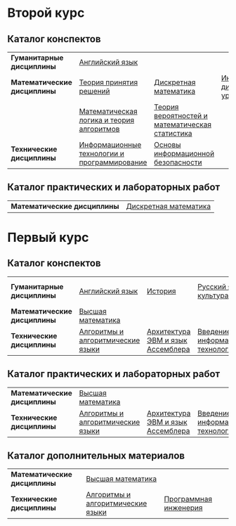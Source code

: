 # Второй курс

## Каталог конспектов

|                               |                                      |                        |                        | 
|-------------------------------|--------------------------------------|------------------------|------------------------|
| **Гуманитарные дисциплины** | [Английский язык](https://github.com/BFI-2202/english_notes) | | | | |
| **Математические дисциплины** | [Теория принятия решений](https://github.com/BFI-2202/decision_theory_notes) | [Дискретная математика](https://github.com/BFI-2202/discrete_mathematics_notes) | [Интегралы и дифференциальные уравнения](https://github.com/BFI-2202/integrals_notes) | 
| | [Математическая логика и теория алгоритмов](https://github.com/BFI-2202/logic_notes) | [Теория вероятностей и математическая статистика](https://github.com/BFI-2202/probability_notes) | |
| **Технические дисциплины** | [Информационные технологии и программирование](https://github.com/BFI-2202/informatics_programming_notes) | [Основы информационной безопасности](https://github.com/BFI-2202/security_basics_notes) | |

## Каталог практических и лабораторных работ

|                               |                                      |
|-------------------------------|--------------------------------------|
| **Математические дисциплины** | [Дискретная математика](https://github.com/BFI-2202/discrete_mathematics_studies) | |


# Первый курс

## Каталог конспектов

|                               |                                      |                        |                        |                        |
|-------------------------------|--------------------------------------|------------------------|------------------------|------------------------|
| **Гуманитарные дисциплины**   | [Английский язык](https://github.com/BFI-2202/english_notes) | [История](https://github.com/BFI-2202/history_notes) | [Русский язык и культура речи](https://github.com/BFI-2202/russian_notes) | [Этика делового общения](https://github.com/BFI-2202/ethics_notes) |
| **Математические дисциплины** | [Высшая математика](https://github.com/BFI-2202/higher_mathematics_notes) | | | |
| **Технические дисциплины**    | [Алгоритмы и алгоритмические языки](https://github.com/BFI-2202/algorithms_notes) | [Архитектура ЭВМ и язык Ассемблера](https://github.com/BFI-2202/assembly_notes) | [Введение в информационные технологии](https://github.com/BFI-2202/informatics_notes) | [Программная инженерия](https://github.com/BFI-2202/engineering_notes) |

## Каталог практических и лабораторных работ

|                               |                                      |                        |                        |                        |
|-------------------------------|--------------------------------------|------------------------|------------------------|------------------------|
| **Математические дисциплины** | [Высшая математика](https://github.com/BFI-2202/higher_mathematics_studies) | |
| **Технические дисциплины**    | [Алгоритмы и алгоритмические языки](https://github.com/BFI-2202/algorithms_studies) | [Архитектура ЭВМ и язык Ассемблера](https://github.com/BFI-2202/assembly_laboratories) | [Введение в информационные технологии](https://github.com/BFI-2202/informatics_studies) | [Программная инженерия](https://github.com/BFI-2202/engineering_laboratories) |

## Каталог дополнительных материалов

|                               |                                      |                        |                      |
|-------------------------------|--------------------------------------|------------------------|----------------------|
| **Математические дисциплины** | [Высшая математика](https://github.com/BFI-2202/higher_mathematics_materials) |
| **Технические дисциплины** | [Алгоритмы и алгоритмические языки](https://github.com/BFI-2202/algorithms_materials) | [Программная инженерия](https://github.com/BFI-2202/engineering_materials) |

